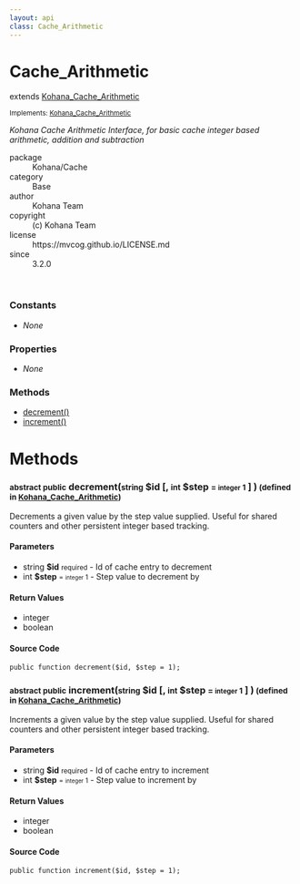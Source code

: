 ```yaml
---
layout: api
class: Cache_Arithmetic
---
```

<h1>Cache_Arithmetic</h1>
extends <a href='/documentation/api/Kohana_Cache_Arithmetic'>Kohana_Cache_Arithmetic</a>
<br />
<p class='interfaces'>
<small>Implements: <a href='/documentation/api/Kohana_Cache_Arithmetic'>Kohana_Cache_Arithmetic</a></small>
</p>
<p>
<i><p>Kohana Cache Arithmetic Interface, for basic cache integer based
arithmetic, addition and subtraction</p>
</i>
</p>
<dl class='tags'>
<dt>package</dt>
<dd>Kohana/Cache</dd>
<dt>category</dt>
<dd>Base</dd>
<dt>author</dt>
<dd>Kohana Team</dd>
<dt>copyright</dt>
<dd>(c) Kohana Team</dd>
<dt>license</dt>
<dd>https://mvcog.github.io/LICENSE.md</dd>
<dt>since</dt>
<dd>3.2.0</dd>
</dl>
<br />
<div class='toc row d-none d-sm-flex d-md-flex d-lg-flex d-xl-flex'>
<div class='constants col-4'>
<h3>Constants</h3>
<ul>
<li>
<em>None</em>
</li>
</ul>
</div>
<div class='properties col-4'>
<h3>Properties</h3>
<ul>
<li>
<em>None</em>
</li>
</ul>
</div>
<div class='methods col-4'>
<h3>Methods</h3>
<ul>
<li>
<a href="#decrement">decrement()</a>
</li>
<li>
<a href="#increment">increment()</a>
</li>

</ul>
</div>
</div>
<h1 id='methods'>Methods</h1>
<div class='methods'>

<div class='method'>
<h3 id="decrement"><small>abstract public</small>  decrement(<small>string</small> <span class="param" title="Id of cache entry to decrement">$id</span> [, <small>int</small> <span class="param" title="Step value to decrement by">$step</span> <small>= <small>integer</small> 1</small> ] )<small> (defined in <a href='/documentation/api/Kohana_Cache_Arithmetic'>Kohana_Cache_Arithmetic</a>)</small></h3>
<div class='description'><p>Decrements a given value by the step value supplied.
Useful for shared counters and other persistent integer based
tracking.</p>
</div>
<h4>Parameters</h4>
<ul>
<li>
 <span class="blue">string </span><strong> $id</strong> <small>required</small> - Id of cache entry to decrement</li>
<li>
 <span class="blue">int </span><strong> $step</strong> <small> = <small>integer</small> 1</small> - Step value to decrement by</li>
</ul>
<h4>Return Values</h4>
<ul class='return'>
<li>
<span class='blue'>integer</span>  
</li><li>
<span class='blue'>boolean</span>  
</li></ul>
<div class="method-source">
<h4>Source Code</h4>
<pre>
<code class="language-php">public function decrement($id, $step = 1);</code>
</pre>
</div>
</div>

<div class='method'>
<h3 id="increment"><small>abstract public</small>  increment(<small>string</small> <span class="param" title="Id of cache entry to increment">$id</span> [, <small>int</small> <span class="param" title="Step value to increment by">$step</span> <small>= <small>integer</small> 1</small> ] )<small> (defined in <a href='/documentation/api/Kohana_Cache_Arithmetic'>Kohana_Cache_Arithmetic</a>)</small></h3>
<div class='description'><p>Increments a given value by the step value supplied.
Useful for shared counters and other persistent integer based
tracking.</p>
</div>
<h4>Parameters</h4>
<ul>
<li>
 <span class="blue">string </span><strong> $id</strong> <small>required</small> - Id of cache entry to increment</li>
<li>
 <span class="blue">int </span><strong> $step</strong> <small> = <small>integer</small> 1</small> - Step value to increment by</li>
</ul>
<h4>Return Values</h4>
<ul class='return'>
<li>
<span class='blue'>integer</span>  
</li><li>
<span class='blue'>boolean</span>  
</li></ul>
<div class="method-source">
<h4>Source Code</h4>
<pre>
<code class="language-php">public function increment($id, $step = 1);</code>
</pre>
</div>
</div>
</div>